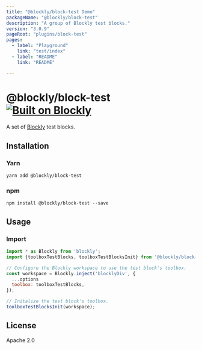 ```yaml
---
title: "@blockly/block-test Demo"
packageName: "@blockly/block-test"
description: "A group of Blockly test blocks."
version: "3.0.9"
pageRoot: "plugins/block-test"
pages:
  - label: "Playground"
    link: "test/index"
  - label: "README"
    link: "README"

---
```

# @blockly/block-test [![Built on Blockly](https://tinyurl.com/built-on-blockly)](https://github.com/google/blockly)

A set of [Blockly](https://www.npmjs.com/package/blockly) test blocks.

## Installation

### Yarn
```
yarn add @blockly/block-test
```

### npm
```
npm install @blockly/block-test --save
```

## Usage

### Import
```js
import * as Blockly from 'blockly';
import {toolboxTestBlocks, toolboxTestBlocksInit} from '@blockly/block-test';

// Configure the Blockly workspace to use the test block's toolbox.
const workspace = Blockly.inject('blocklyDiv', {
  ...options
  toolbox: toolboxTestBlocks,
});

// Initalize the test block's toolbox.
toolboxTestBlocksInit(workspace);
```

## License
Apache 2.0
